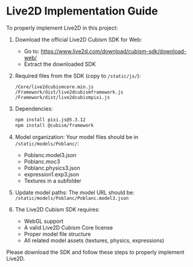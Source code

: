 # Live2D Implementation Guide

To properly implement Live2D in this project:

1. Download the official Live2D Cubism SDK for Web:
   - Go to: https://www.live2d.com/download/cubism-sdk/download-web/
   - Extract the downloaded SDK

2. Required files from the SDK (copy to `/static/js/`):
   ```
   /Core/live2dcubismcore.min.js
   /Framework/dist/live2dcubismframework.js
   /Framework/dist/live2dcubismpixi.js
   ```

3. Dependencies:
   ```bash
   npm install pixi.js@5.3.12
   npm install @cubism/framework
   ```

4. Model organization:
   Your model files should be in `/static/models/Poblanc/`:
   - Poblanc.model3.json
   - Poblanc.moc3
   - Poblanc.physics3.json
   - expression1.exp3.json
   - Textures in a subfolder

5. Update model paths:
   The model URL should be: `/static/models/Poblanc/Poblanc.model3.json`

6. The Live2D Cubism SDK requires:
   - WebGL support
   - A valid Live2D Cubism Core license
   - Proper model file structure
   - All related model assets (textures, physics, expressions)

Please download the SDK and follow these steps to properly implement Live2D.

